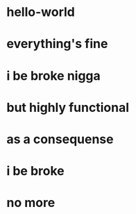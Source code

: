 # hello-world
# everything's fine
# i be broke nigga
# but highly functional
# as a consequense 
# i be broke
# no more
